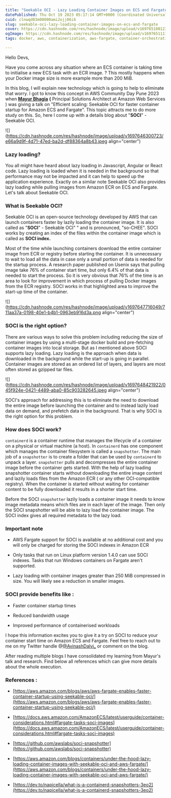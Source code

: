 ```yaml
---
title: "Seekable OCI - Lazy Loading Container Images on ECS and Fargate"
datePublished: Thu Oct 19 2023 05:17:14 GMT+0000 (Coordinated Universal Time)
cuid: clnwqd03m00000ami2ojj06i6
slug: seekable-oci-lazy-loading-container-images-on-ecs-and-fargate
cover: https://cdn.hashnode.com/res/hashnode/image/upload/v1697651081234/ee4baf1f-5698-44cd-bda8-4e3b54bd10cd.png
ogImage: https://cdn.hashnode.com/res/hashnode/image/upload/v1697651111846/f3f67b98-4adc-4ee5-a5a8-0c4f0b9e6a75.png
tags: docker, aws, containerization, aws-fargate, container-orchestration

---
```


Hello Devs,

Have you come across any situation where an ECS container is taking time to initialise a new ECS task with an ECR image. ? This mostly happens when your Docker image size is more example more than 200 MiB.

In this blog, I will explain new technology which is going to help to eliminate that worry. I got to know this concept in AWS Community Day Pune 2023 when [**Mayur Bhagia**](https://www.linkedin.com/in/mayurbhagia/) **(** Principal Solutions Architect at Amazon Web Services ) was giving a talk on "Efficient scaling: Seekable OCI for faster container startup for Amazon ECS and Fargate". This topic attracts me to do more study on this. So, here I come up with a details blog about "**SOCI**" - Seekable OCI.

![](https://cdn.hashnode.com/res/hashnode/image/upload/v1697646300723/e66a9d9f-4d71-47ed-ba2d-df88364a8b43.jpeg align="center")

### Lazy loading?

You all might have heard about lazy loading in Javascript, Angular or React code. Lazy loading is loaded when it is needed in the background so that performance may not be impacted and it can help to speed up the application experience. Exactly on a similar note Seekable OCI also provides lazy loading while pulling images from Amazon ECR on ECS and Fargate. Let's talk about Seekable OCI.

### What is Seekable OCI?

Seekable OCI is an open-source technology developed by AWS that can launch containers faster by lazily loading the container image. It is also called as "**SOCI**" - Seekable OCI" " and is pronounced, "so-CHEE". SOCI works by creating an index of the files within the container image which is called as **SOCI index.**

Most of the time while launching containers download the entire container image from ECR or registry before starting the container. It is unnecessary to wait to load all the data in case only a small portion of data is needed for the startup process. A research paper published on Usenix says that pulling image take 76% of container start time, but only 6.4% of that data is needed to start the process. So it is very obvious that 76% of the time is an area to look for improvement in which process of pulling Docker images from the ECR registry. SOCI works in that highlighted area to improve the start-up time of the container.

![](https://cdn.hashnode.com/res/hashnode/image/upload/v1697647716049/711aa37a-0198-40e1-b4b1-0963eb916d3a.png align="center")

### SOCI is the right option?

There are various ways to solve this problem including reducing the size of container images by using a multi-stage docker build and pre-fetching container images into local storage. But as I mentioned above SOCI supports lazy loading. Lazy loading is the approach when data is downloaded in the background while the start-up is going in parallel. Container images are stored as an ordered list of layers, and layers are most often stored as gzipped tar files.

![](https://cdn.hashnode.com/res/hashnode/image/upload/v1697648421922/045f924e-0421-4489-aba0-85c903282645.jpeg align="center")

SOCI's approach for addressing this is to eliminate the need to download the entire image before launching the container and to instead lazily load data on demand, and prefetch data in the background. That is why SOCI is the right option for this problem.

### How does SOCI work?

`containerd` is a container runtime that manages the lifecycle of a container on a physical or virtual machine (a host). In `containerd` has one component which manages the container filesystem is called a `snapshotter`. The main job of a `snapshotter` is to create a folder that can be used by `containerd` to unpack a layer. `snapshotter` pulls and decompresses the entire container image before the container gets started. With the help of lazy loading snapshotter container starts without downloading the entire image content and lazily loads files from the Amazon ECR ( or any other OCI-compatible registry). When the container is started without waiting for container content to be fully downloaded it results in a shorter start time.

Before the SOCI `snapshotter` lazily loads a container image it needs to know image metadata means which files are in each layer of the image. Then only the SOCI snapshotter will be able to lazy load the container image. The SOCI index gives all required metadata to the lazy load.

### Important note

* AWS Fargate support for SOCI is available at no additional cost and you will only be charged for storing the SOCI indexes in Amazon ECR
    
* Only tasks that run on Linux platform version 1.4.0 can use SOCI indexes. Tasks that run Windows containers on Fargate aren't supported.
    
* Lazy loading with container images greater than 250 MiB compressed in size. You will likely see a reduction in smaller images.
    

### SOCI provide benefits like :

* Faster container startup times
    
* Reduced bandwidth usage
    
* Improved performance of containerised workloads
    

I hope this information excites you to give it a try on SOCI to reduce your container start time on Amazon ECS and Fargate. Feel free to reach out to me on my Twitter handle @[@AvinashDalvi_](@AvinashDalvi_) or comment on the blog.

After reading multiple blogs I have consolidated my learning from Mayur's talk and research. Find below all references which can give more details about the whole execution.

### References :

* [https://aws.amazon.com/blogs/aws/aws-fargate-enables-faster-container-startup-using-seekable-oci/](https://aws.amazon.com/blogs/aws/aws-fargate-enables-faster-container-startup-using-seekable-oci/)
    
* [https://docs.aws.amazon.com/AmazonECS/latest/userguide/container-considerations.html#fargate-tasks-soci-images](https://docs.aws.amazon.com/AmazonECS/latest/userguide/container-considerations.html#fargate-tasks-soci-images)
    
* [https://github.com/awslabs/soci-snapshotter](https://github.com/awslabs/soci-snapshotter)
    
* [https://aws.amazon.com/blogs/containers/under-the-hood-lazy-loading-container-images-with-seekable-oci-and-aws-fargate/](https://aws.amazon.com/blogs/containers/under-the-hood-lazy-loading-container-images-with-seekable-oci-and-aws-fargate/)
    
* [https://dev.to/napicella/what-is-a-containerd-snapshotters-3eo2](https://dev.to/napicella/what-is-a-containerd-snapshotters-3eo2)